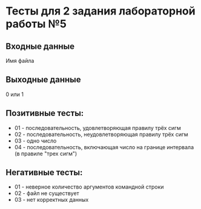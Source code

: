 ﻿# Тесты для 2 задания лабораторной работы №5

## Входные данные
Имя файла

## Выходные данные
0 или 1

## Позитивные тесты:
- 01 - последовательность, удовлетворяющая правилу трёх сигм
- 02 - последовательность, неудовлетворяющая правилу трёх сигм
- 03 - одно число
- 04 - последовательность, включающая число на границе интервала (в правиле "трех сигм")

## Негативные тесты:
- 01 - неверное количество аргументов командной строки
- 02 - файл не существует
- 03 - нет корректных данных
